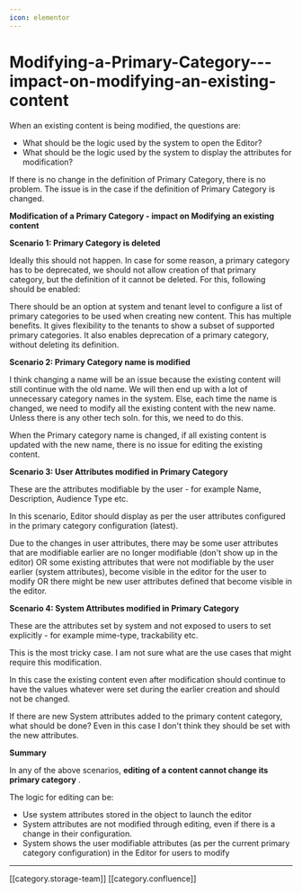 ```yaml
---
icon: elementor
---
```


# Modifying-a-Primary-Category---impact-on-modifying-an-existing-content

When an existing content is being modified, the questions are:

* What should be the logic used by the system to open the Editor?
* What should be the logic used by the system to display the attributes for modification?

If there is no change in the definition of Primary Category, there is no problem. The issue is in the case if the definition of Primary Category is changed.&#x20;

**Modification of a Primary Category - impact on Modifying an existing content**

**Scenario 1: Primary Category is deleted** &#x20;

Ideally this should not happen. In case for some reason, a primary category has to be deprecated, we should not allow creation of that primary category, but the definition of it cannot be deleted. For this, following should be enabled:

There should be an option at system and tenant level to configure a list of primary categories to be used when creating new content. This has multiple benefits. It gives flexibility to the tenants to show a subset of supported primary categories. It also enables deprecation of a primary category, without deleting its definition.

**Scenario 2: Primary Category name is modified** &#x20;

I think changing a name will be an issue because the existing content will still continue with the old name. We will then end up with a lot of unnecessary category names in the system. Else, each time the name is changed, we need to modify all the existing content with the new name. Unless there is any other tech soln. for this, we need to do this.

When the Primary category name is changed, if all existing content is updated with the new name, there is no issue for editing the existing content.

**Scenario 3: User Attributes modified in Primary Category**

These are the attributes modifiable by the user - for example Name, Description, Audience Type etc.

In this scenario, Editor should display as per the user attributes configured in the primary category configuration (latest).&#x20;

Due to the changes in user attributes, there may be some user attributes that are modifiable earlier are no longer modifiable (don't show up in the editor) OR some existing attributes that were not modifiable by the user earlier (system attributes), become visible in the editor for the user to modify OR there might be new user attributes defined that become visible in the editor.

**Scenario 4: System Attributes modified in Primary Category**

These are the attributes set by system and not exposed to users to set explicitly - for example mime-type, trackability etc.

This is the most tricky case. I am not sure what are the use cases that might require this modification.&#x20;

In this case the existing content even after modification should continue to have the values whatever were set during the earlier creation and should not be changed.&#x20;

If there are new System attributes added to the primary content category, what should be done? Even in this case I don't think they should be set with the new attributes.&#x20;

**Summary**

In any of the above scenarios, **editing of a content cannot change its primary category** .

The logic for editing can be:

* Use system attributes stored in the object to launch the editor
* System attributes are not modified through editing, even if there is a change in their configuration.
* System shows the user modifiable attributes (as per the current primary category configuration) in the Editor for users to modify

***

\[\[category.storage-team]] \[\[category.confluence]]
